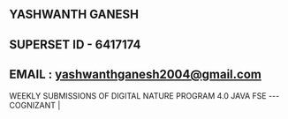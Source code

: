 ## YASHWANTH GANESH
## SUPERSET ID - 6417174
## EMAIL : yashwanthganesh2004@gmail.com
WEEKLY SUBMISSIONS OF DIGITAL NATURE PROGRAM 4.0 JAVA FSE ---COGNIZANT |